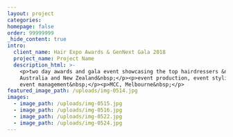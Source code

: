 ```yaml
---
layout: project
categories:
homepage: false
order: 99999999
_hide_content: true
intro:
  client_name: Hair Expo Awards & GenNext Gala 2018
  project_name: Project Name
  description_html: >-
    <p>two day awards and gala event showcasing the top hairdressers &nbsp;in
    Australia and New Zealand&nbsp;</p><p>event production, event styling ,
    event management&nbsp;</p><p>MCC, Melbourne&nbsp;</p>
featured_image_path: /uploads/img-0514.jpg
images:
  - image_path: /uploads/img-0515.jpg
  - image_path: /uploads/img-0516.jpg
  - image_path: /uploads/img-0522.jpg
  - image_path: /uploads/img-0524.jpg
---
```

